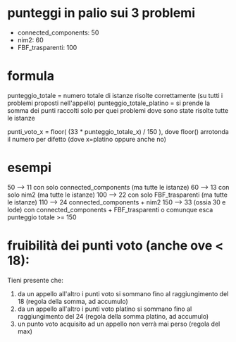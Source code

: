 # punteggi in palio sui 3 problemi
 - connected_components: 50
 - nim2: 60
 - FBF_trasparenti:  100

# formula

punteggio_totale = numero totale di istanze risolte correttamente (su tutti i problemi proposti nell'appello)
punteggio_totale_platino = si prende la somma dei punti raccolti solo per quei problemi dove sono state risolte tutte le istanze

punti_voto_x =  floor( (33 * punteggio_totale_x) / 150 ), dove floor() arrotonda il numero per difetto (dove x=platino oppure anche no)

# esempi

 50 --> 11  con solo connected_components (ma tutte le istanze)
 60 --> 13  con solo nim2 (ma tutte le istanze)
100 --> 22  con solo FBF_trasparenti (ma tutte le istanze)
110 --> 24  connected_components + nim2
150 --> 33  (ossia 30 e lode) con connected_components + FBF_trasparenti o comunque esca punteggio totale >= 150

# fruibilità dei punti voto (anche ove < 18):

Tieni presente che:
 1. da un appello all'altro i punti voto si sommano fino al raggiungimento del 18 (regola della somma, ad accumulo)
 2. da un appello all'altro i punti voto platino si sommano fino al raggiungimento del 24 (regola della somma platino, ad accumulo)
 3. un punto voto acquisito ad un appello non verrà mai perso (regola del max)
